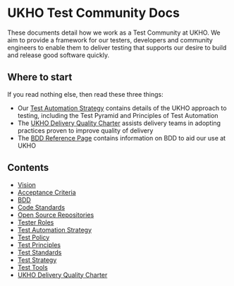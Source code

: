 # UKHO Test Community Docs

These documents detail how we work as a Test Community at UKHO. We aim to provide a framework for our testers, developers and community engineers to enable them to deliver testing that supports our desire to build and release good software quickly.

## Where to start

If you read nothing else, then read these three things:

* Our [Test Automation Strategy](test-automation-strategy.md) contains details of the UKHO approach to testing, including the Test Pyramid and Principles of Test Automation
* The [UKHO Delivery Quality Charter](ukho-quality-charter.md) assists delivery teams in adopting practices proven to improve quality of delivery
* The [BDD Reference Page](bdd.md) contains information on BDD to aid our use at UKHO

## Contents

* [Vision](test-vision.md)
* [Acceptance Criteria](acceptance-criteria.md)
* [BDD](bdd.md)
* [Code Standards](test-code-standards.md)
* [Open Source Repositories](test-repositories.md)
* [Tester Roles](test-profiles.md)
* [Test Automation Strategy](test-automation-strategy.md)
* [Test Policy](test-policy.md)
* [Test Principles](testing-principles.md)
* [Test Standards](test-code-standards.md)
* [Test Strategy](test-strategy.md)
* [Test Tools](test-tooling.md)
* [UKHO Delivery Quality Charter](ukho-quality-charter.md)
